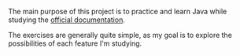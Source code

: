     

The main purpose of this project is to practice and learn Java while studying the [official documentation](https://dev.java/learn/).

The exercises are generally quite simple, as my goal is to explore the possibilities of each feature I'm studying.